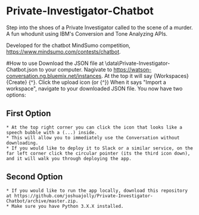 # Private-Investigator-Chatbot
Step into the shoes of a Private Investigator called to the scene of a murder. A fun whodunit using IBM's Conversion and Tone Analyzing APIs.

Developed for the chatbot MindSumo competition, https://www.mindsumo.com/contests/chatbot. 

#How to use
Download the JSON file at \data\Private-Investigator-Chatbot.json to your computer.
Nagivate to https://watson-conversation.ng.bluemix.net/instances.
At the top it will say {Workspaces} {Create} {^}.
Click the upload icon (or {^})
When it says "Import a workspace", navigate to your downloaded JSON file.
You now have two options:

## First Option ##
	* At the top right corner you can click the icon that looks like a speech bubble with a (...) inside.
	* This will allow you to immediately use the Conversation without downloading.
	* If you would like to deploy it to Slack or a similar service, on the far left corner click the circular pointer (its the third icon down), and it will walk you through deploying the app.

## Second Option ##
	* If you would like to run the app locally, download this repository at https://github.com/joshuajolly/Private-Investigator-Chatbot/archive/master.zip.
	* Make sure you have Python 3.X.X installed.
